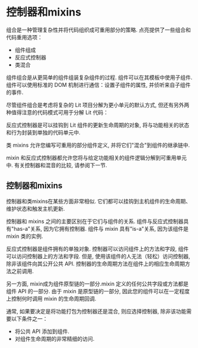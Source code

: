 # 控制器和mixins

组合是一种管理复杂性并将代码组织成可重用部分的策略. 点亮提供了一些组合和代码重用选项：

* 组件组成
* 反应式控制器
* 类混合

组件组合是从更简单的组件组装复杂组件的过程. 组件可以在其模板中使用子组件. 组件可以使用标准的
DOM 机制进行通信：设置子组件的属性, 并侦听来自子组件的事件.

尽管组件组合是考虑将复杂的 Lit
项目分解为更小单元的默认方式, 但还有另外两种值得注意的代码模式可用于分解 Lit
代码：

反应式控制器是可以挂钩到 Lit
组件的更新生命周期的对象, 将与功能相关的状态和行为封装到单独的代码单元中.

类 mixins 允许您编写可重用的部分组件定义, 并将它们"混合"到组件的继承链中.

mixin
和反应式控制器都允许您将与给定功能相关的组件逻辑分解到可重用单元中. 有关控制器和混音的比较, 请参阅下一节.

## 控制器和mixins

控制器和类mixins在某些方面非常相似. 它们都可以挂钩到主机组件的生命周期、维护状态和触发主机更新.

控制器和 mixins
之间的主要区别在于它们与组件的关系. 组件与反应式控制器具有"has-a"关系, 因为它拥有控制器. 组件与
mixin 具有"is-a"关系, 因为该组件是 mixin 类的实例.

反应式控制器是组件拥有的单独对象. 控制器可以访问组件上的方法和字段, 组件可以访问控制器上的方法和字段. 但是, 使用该组件的人无法（轻松）访问控制器, 除非该组件向其公开公共
API. 控制器的生命周期方法在组件上的相应生命周期方法之前调用.

另一方面, mixin成为组件原型链的一部分.mixin 定义的任何公共字段或方法都是组件 API
的一部分. 由于 mixin 是原型链的一部分, 因此您的组件可以在一定程度上控制何时调用
mixin 的生命周期回调.

通常, 如果要决定是将功能打包为控制器还是混合, 则应选择控制器, 除非该功能需要以下条件之一：

* 将公共 API 添加到组件.
* 对组件生命周期的非常精细的访问.
